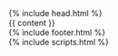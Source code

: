 <!DOCTYPE html>
<html>
  {% include head.html %}
  <body>
    <div class="min-vh-100 d-flex flex-column">
      <div class="flex-grow-1 bg-light">
        <div class="container my-5">
          <div class="row justify-content-center my-5">
            <div class="col">
              {{ content }}
            </div>
          </div>
        </div>
      </div>
      {% include footer.html %}
    </div>
  </body>
  {% include scripts.html %}
</html>
